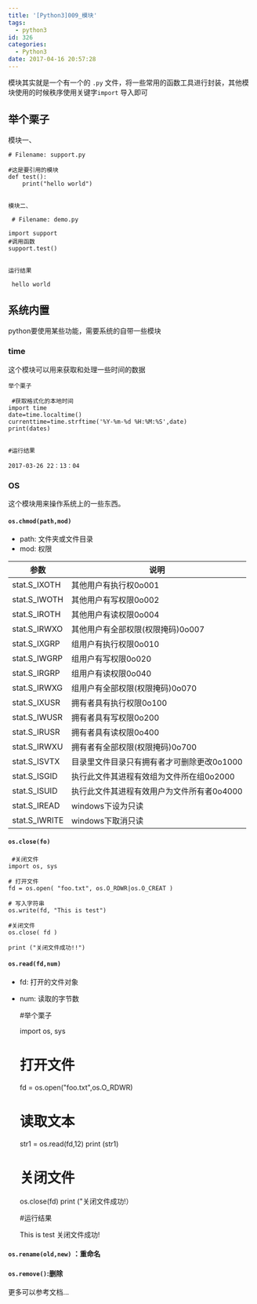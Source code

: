```yaml
---
title: '[Python3]009_模块'
tags:
  - python3
id: 326
categories:
  - Python3
date: 2017-04-16 20:57:28
---
```


模块其实就是一个有一个的 `.py` 文件，将一些常用的函数工具进行封装，其他模块使用的时候秩序使用关键字`import` 导入即可

## 举个栗子

模块一、

    # Filename: support.py

    #这是要引用的模块   
    def test():
        print("hello world")
     

    模块二、

     # Filename: demo.py

    import support
    #调用函数
    support.test()
     

    运行结果

     hello world
     

## 系统内置

python要使用某些功能，需要系统的自带一些模块

### time

这个模块可以用来获取和处理一些时间的数据

    举个栗子

     #获取格式化的本地时间
    import time
    date=time.localtime()
    currenttime=time.strftime('%Y-%m-%d %H:%M:%S',date)
    print(dates)
     

    #运行结果

    2017-03-26 22：13：04


### OS
这个模块用来操作系统上的一些东西。

#### `os.chmod(path,mod)`
- path: 文件夹或文件目录
- mod: 权限

| 参数 | 说明 |
|-----|------|
|stat.S_IXOTH | 其他用户有执行权0o001|
|stat.S_IWOTH |其他用户有写权限0o002
|stat.S_IROTH |其他用户有读权限0o004|
|stat.S_IRWXO |其他用户有全部权限(权限掩码)0o007|
|stat.S_IXGRP|组用户有执行权限0o010|
|stat.S_IWGRP|组用户有写权限0o020|
|stat.S_IRGRP|组用户有读权限0o040|
|stat.S_IRWXG|组用户有全部权限(权限掩码)0o070|
|stat.S_IXUSR|拥有者具有执行权限0o100|
|stat.S_IWUSR|拥有者具有写权限0o200|
|stat.S_IRUSR|拥有者具有读权限0o400|
|stat.S_IRWXU|拥有者有全部权限(权限掩码)0o700|
|stat.S_ISVTX|目录里文件目录只有拥有者才可删除更改0o1000|
|stat.S_ISGID|执行此文件其进程有效组为文件所在组0o2000|
|stat.S_ISUID|执行此文件其进程有效用户为文件所有者0o4000|
|stat.S_IREAD|windows下设为只读|
|stat.S_IWRITE|windows下取消只读|


#### `os.close(fo)`

     #关闭文件
    import os, sys

    # 打开文件
    fd = os.open( "foo.txt", os.O_RDWR|os.O_CREAT )

    # 写入字符串
    os.write(fd, "This is test")

    #关闭文件
    os.close( fd )

    print ("关闭文件成功!!")
     

#### `os.read(fd,num)`

- fd: 打开的文件对象
- num: 读取的字节数
     

    #举个栗子

    import os, sys
    # 打开文件
    fd = os.open("foo.txt",os.O_RDWR)

    # 读取文本
    str1 = os.read(fd,12)
    print (str1)

    # 关闭文件
    os.close(fd)
    print ("关闭文件成功!）
     

    #运行结果

    This is test
    关闭文件成功!

#### `os.rename(old,new)` ：重命名

#### `os.remove()`:删除

更多可以参考文档...